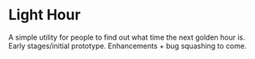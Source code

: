 # Light Hour

A simple utility for people to find out what time the next golden hour is. Early stages/initial prototype. Enhancements + bug squashing to come.
